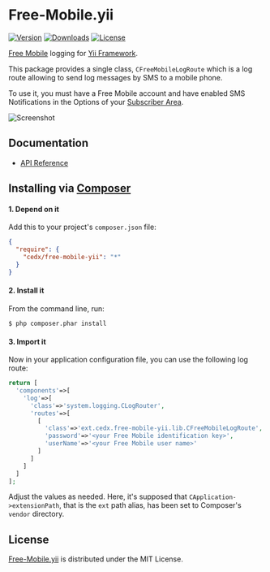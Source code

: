 # Free-Mobile.yii
[![Version](http://img.shields.io/packagist/v/cedx/free-mobile-yii.svg?style=flat)](https://packagist.org/packages/cedx/free-mobile-yii) [![Downloads](http://img.shields.io/packagist/dt/cedx/free-mobile-yii.svg?style=flat)](https://packagist.org/packages/cedx/free-mobile-yii) [![License](http://img.shields.io/packagist/l/cedx/free-mobile-yii.svg?style=flat)](https://github.com/cedx/free-mobile.yii/blob/master/LICENSE.txt)

[Free Mobile](http://mobile.free.fr) logging for [Yii Framework](http://www.yiiframework.com).

This package provides a single class, `CFreeMobileLogRoute`
which is a log route allowing to send log messages by SMS to a mobile phone.

To use it, you must have a Free Mobile account and have enabled SMS Notifications
in the Options of your [Subscriber Area](https://mobile.free.fr/moncompte).

![Screenshot](http://dev.belin.io/free-mobile.yii/img/screenshot.jpg)

## Documentation
- [API Reference](http://dev.belin.io/free-mobile.yii/api)

## Installing via [Composer](https://getcomposer.org)

#### 1. Depend on it
Add this to your project's `composer.json` file:

```json
{
  "require": {
    "cedx/free-mobile-yii": "*"
  }
}
```

#### 2. Install it
From the command line, run:

```shell
$ php composer.phar install
```

#### 3. Import it
Now in your application configuration file, you can use the following log route:

```php
return [
  'components'=>[
    'log'=>[
      'class'=>'system.logging.CLogRouter',
      'routes'=>[
        [
          'class'=>'ext.cedx.free-mobile-yii.lib.CFreeMobileLogRoute',
          'password'=>'<your Free Mobile identification key>',
          'userName'=>'<your Free Mobile user name>'
        ]
      ]
    ]
  ]
];
```

Adjust the values as needed. Here, it's supposed that `CApplication->extensionPath`,
that is the `ext` path alias, has been set to Composer's `vendor` directory.

## License
[Free-Mobile.yii](https://packagist.org/packages/cedx/free-mobile-yii) is distributed under the MIT License.
